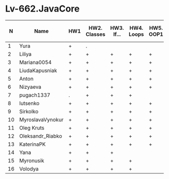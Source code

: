 # Lv-662.JavaCore

N|Name| HW1 | HW2. Classes|HW3. If...|HW4. Loops|HW5. OOP1 |HW6. OOP2 |HW7. Inner classes| HW8. Collection | HW9. String|HW10. Exception|HW11. Thread. IO|HW12. Java8
--|--|--|--|--|--|--|--|--|--|--|--|--|--
1|Yura|+|.|||||||||||
2|Liliya|+|+|+|+|+|+|+|+|+|+|+|+|
3|Mariana0054|+|+|+|+|+||||||||
4|LiudaKapusniak|+|+|+|+|+||||||||
5|Anton|+|+|+|+|+|+|+|+|+|+|+|+|
6|Nizyaeva|+|+|+|+|+|+|+||||||
7|pugach1337|.|+|+|+|||||||||
8|lutsenko|+|+|+|+|+|+|+|+|||||
9|Sirkolko|+|+|+|+|+|+|+|+|+|+|+|.|
10|MyroslavaVynokur|+|+|+|+|+|+|+|+|+|+|||
11|Oleg Kruts|+|+|+|+|+|+|+|+|||||
12|Oleksandr_Riabko|+|+|+|+|+|+|+|+|+|+|+||
13|KaterinaPK|+|+|+|+|+|+|+|+|+|+|||
14|Yana|+|+|+||||||||||
15|Myronusik|+|+|+|+|||||||||
16|Volodya|+|+|+|+|||||||||

